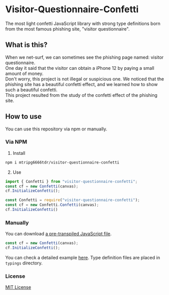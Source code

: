 # Visitor-Questionnaire-Confetti
The most light confetti JavaScript library with strong type definitions born from the most famous phishing site, "visitor questionnaire".

## What is this?
When we net-surf, we can sometimes see the phishing page named: visitor questionnaire.  
One day it said that the visitor can obtain a iPhone 12 by paying a small amount of money.  
Don't worry, this project is not illegal or suspicious one.
We noticed that the phishing site has a beautiful confetti effect, and we learned how to show such a beautiful confetti.  
This project resulted from the study of the confetti effect of the phishing site.

## How to use
You can use this repository via npm or manually.
### Via NPM
1. Install
```bash
npm i mtripg6666tdr/visitor-questionnaire-confetti
```
2. Use
```typescript
import { Confetti } from "visitor-questionnaire-confetti";
const cf = new Confetti(canvas);
cf.InitializeConfetti();
```
```javascript
const Confetti = require("visitor-questionnaire-confetti");
const cf = new Confetti.Confetti(canvas);
cf.InitializeConfetti()
```
### Manually
You can download [a pre-transpiled JavaScript file](lib/visitor-questionnaire-confetti.js).
```javascript
const cf = new Confetti(canvas);
cf.InitializeConfetti();
```
You can check a detailed example [here](lib/sample.html).
Type definition files are placed in `typings` directory.

### License
[MIT License](LICENSE)